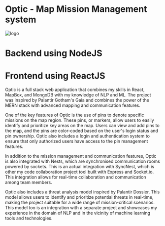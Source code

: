 # Optic - Map Mission Management system
![logo](https://user-images.githubusercontent.com/70265851/212693022-ffd47809-0717-4037-83cc-f454be74b5dd.png)

# Backend using NodeJS
# Frontend using ReactJS


Optic is a full stack web application that combines my skills in React, MapBox, and MongoDB with my knowledge of NLP and ML. The project was inspired by Palantir Gotham's Gaia and combines the power of the MERN stack with advanced mapping and communication features.

One of the key features of Optic is the use of pins to denote specific missions on the map region. These pins, or markers, allow users to easily identify and prioritize key areas on the map. Users can view and add pins to the map, and the pins are color-coded based on the user's login status and pin ownership. Optic also includes a login and authentication system to ensure that only authorized users have access to the pin management features.

In addition to the mission management and communication features, Optic is also integrated with Nests, which are synchronised communication rooms powered by sockets. This is an actual integration with SyncNest, which is other my code collaboration project tool built with Express and Socket.io. This integration allows for real-time collaboration and communication among team members.

Optic also includes a threat analysis model inspired by Palantir Dossier. This model allows users to identify and prioritize potential threats in real-time, making the project suitable for a wide range of mission-critical scenarios. This model too is an integration with a separate project and showcases my experience in the domain of NLP and in the vicinity of machine learning tools and technologies.
